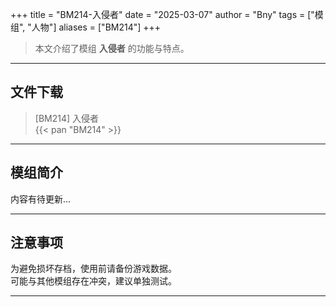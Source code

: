 +++
title = "BM214-入侵者"
date = "2025-03-07"
author = "Bny"
tags = ["模组", "人物"]
aliases = ["BM214"]
+++

> 本文介绍了模组 **入侵者** 的功能与特点。

---

## 文件下载

> [BM214] 入侵者  
{{< pan "BM214" >}}  

---

## 模组简介

>  
内容有待更新...  

---

## 注意事项

>  
为避免损坏存档，使用前请备份游戏数据。  
可能与其他模组存在冲突，建议单独测试。  

---


